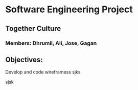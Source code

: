 # Software Engineering Project
## Together Culture
### Members: Dhrumil, Ali, Jose, Gagan

## Objectives:
Develop and code
wireframess
sjks

sjsk